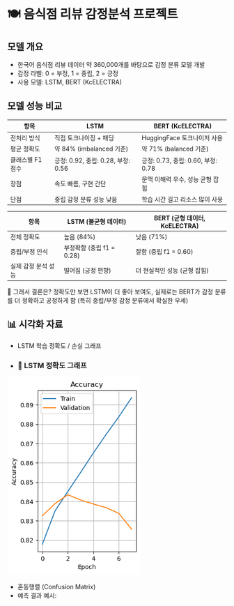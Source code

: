 # 🍽️ 음식점 리뷰 감정분석 프로젝트

## 모델 개요
- 한국어 음식점 리뷰 데이터 약 360,000개를 바탕으로 감정 분류 모델 개발
- 감정 라벨: 0 = 부정, 1 = 중립, 2 = 긍정
- 사용 모델: LSTM, BERT (KcELECTRA)

## 모델 성능 비교

| 항목                | LSTM                              | BERT (KcELECTRA)                  |
|---------------------|-----------------------------------|-----------------------------------|
| 전처리 방식          | 직접 토크나이징 + 패딩              | HuggingFace 토크나이저 사용       |
| 평균 정확도          | 약 84% (imbalanced 기준)           | 약 71% (balanced 기준)            |
| 클래스별 F1 점수     | 긍정: 0.92, 중립: 0.28, 부정: 0.56  | 긍정: 0.73, 중립: 0.60, 부정: 0.78 |
| 장점                | 속도 빠름, 구현 간단                 | 문맥 이해력 우수, 성능 균형 잡힘   |
| 단점                | 중립 감정 분류 성능 낮음             | 학습 시간 길고 리소스 많이 사용    |

| 항목          | LSTM (불균형 데이터)      | BERT (균형 데이터, KcELECTRA) |
| ----------- | ------------------- | ------------------------ |
| 전체 정확도      | 높음 (84%)            | 낮음 (71%)                 |
| 중립/부정 인식    | 부정확함 (중립 f1 = 0.28) | 잘함 (중립 f1 = 0.60)        |
| 실제 감정 분석 성능 | 떨어짐 (긍정 편향)         | 더 현실적인 성능 (균형 잡힘)        |

📌 그래서 결론은?
정확도만 보면 LSTM이 더 좋아 보여도,
실제로는 BERT가 감정 분류를 더 정확하고 공정하게 함
(특히 중립/부정 감정 분류에서 확실한 우세)

## 📊 시각화 자료

- LSTM 학습 정확도 / 손실 그래프
- ### 🔹 LSTM 정확도 그래프
![LSTM Accuracy](plots/lstm1.png)
- 혼동행렬 (Confusion Matrix)  
- 예측 결과 예시:
